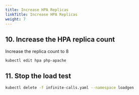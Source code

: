 ```yaml
---
title: Increase HPA Replicas
linkTitle: Increase HPA Replicas
weight: 7
---
```


## 10. Increase the HPA replica count

Increase the replica count to 8

``` bash
kubectl edit hpa php-apache
```

## 11. Stop the load test

``` bash
kubectl delete -f infinite-calls.yaml --namespace loadgen
```
